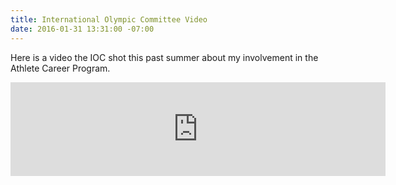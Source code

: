 ```yaml
---
title: International Olympic Committee Video
date: 2016-01-31 13:31:00 -07:00
---
```


Here is a video the IOC shot this past summer about my involvement in the Athlete Career Program. 

<iframe width="600" src="https://www.youtube.com/embed/3lRemH9YLok" frameborder="0" allowfullscreen></iframe>